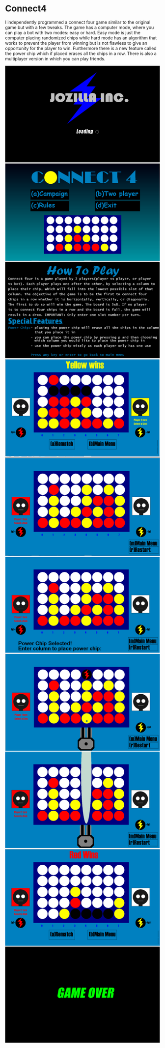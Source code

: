 # Connect4
I independently programmed a connect four game similar to the original game but with a few tweaks. The game has a computer mode, where you can play a bot with two modes: easy or hard. Easy mode is just the computer placing randomized chips while hard mode has an algorithm that works to prevent the player from winning but is not flawless to give an opportunity for the player to win. Furthermore there is a new feature called the power chip which if placed erases all the chips in a row. There is also a multiplayer version in which you can play friends.

![](connect4-images/Screenshot%20(44).png)
![](connect4-images/Screenshot%20(45).png)
![](connect4-images/Screenshot%20(46).png)
![](connect4-images/Screenshot%20(47).png)
![](connect4-images/Screenshot%20(48).png)
![](connect4-images/Screenshot%20(49).png)
![](connect4-images/Screenshot%20(50).png)
![](connect4-images/Screenshot%20(54).png)
![](connect4-images/Screenshot%20(57).png)
![](connect4-images/Screenshot%20(58).png)
